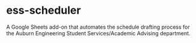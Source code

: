 # ess-scheduler

A Google Sheets add-on that automates the schedule drafting process for the Auburn Engineering Student Services/Academic Advising department.
